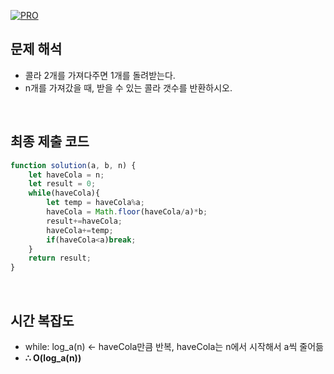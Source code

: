 [![PRO]][Link]

## 문제 해석

- 콜라 2개를 가져다주면 1개를 돌려받는다.
- n개를 가져갔을 때, 받을 수 있는 콜라 갯수를 반환하시오.

<br>

## 최종 제출 코드

```javascript
function solution(a, b, n) {
    let haveCola = n;
    let result = 0;
    while(haveCola){
        let temp = haveCola%a;
        haveCola = Math.floor(haveCola/a)*b;
        result+=haveCola;
        haveCola+=temp;
        if(haveCola<a)break;
    }
    return result;
}
```

<br>

## 시간 복잡도

- while: log_a(n) <- haveCola만큼 반복, haveCola는 n에서 시작해서 a씩 줄어듦
- **∴ O(log_a(n))**

<!---------------------------------------------------------------------------->

[PRO]: https://github.com/GoSSaChin/algorithm-js/assets/107768516/67c43b52-bc3f-4571-a249-5519021afbb0
[Link]: https://school.programmers.co.kr/learn/courses/30/lessons/132267?language=javascript
